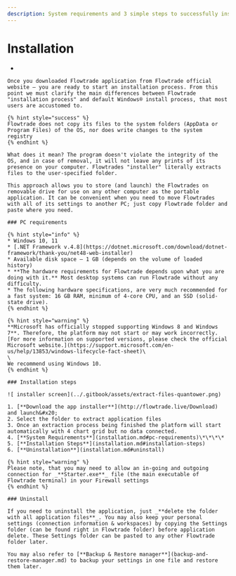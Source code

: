 ```yaml
---
description: System requirements and 3 simple steps to successfully install the platform
---
```


# Installation

*

    Once you downloaded Flowtrade application from Flowtrade official website — you are ready to start an installation process. From this point we must clarify the main differences between Flowtrade "installation process" and default Windows® install process, that most users are accustomed to.

    {% hint style="success" %}
    Flowtrade does not copy its files to the system folders (AppData or Program Files) of the OS, nor does write changes to the system registry
    {% endhint %}

    What does it mean? The program doesn't violate the integrity of the OS, and in case of removal, it will not leave any prints of its presence on your computer. Flowtrades "installer" literally extracts files to the user-specified folder.

    This approach allows you to store (and launch) the Flowtrades on removable drive for use on any other computer as the portable application. It can be convenient when you need to move Flowtrades with all of its settings to another PC; just copy Flowtrade folder and paste where you need.

    ### PC requirements

    {% hint style="info" %}
    * Windows 10, 11
    * [.NET Framework v.4.8](https://dotnet.microsoft.com/download/dotnet-framework/thank-you/net48-web-installer)
    * Available disk space — 1 GB (depends on the volume of loaded history)
    * **The hardware requirements for Flowtrade depends upon what you are doing with it.** Most desktop systems can run Flowtrade without any difficulty.
    * The following hardware specifications, are very much recommended for a fast system: 16 GB RAM, minimum of 4-core CPU, and an SSD (solid-state drive).
    {% endhint %}

    {% hint style="warning" %}
    **Microsoft has officially stopped supporting Windows 8 and Windows 7**. Therefore, the platform may not start or may work incorrectly. [For more information on supported versions, please check the official Microsoft website.](https://support.microsoft.com/en-us/help/13853/windows-lifecycle-fact-sheet)\
    \
    We recommend using Windows 10.
    {% endhint %}

    ### Installation steps

    ![ installer screen](../.gitbook/assets/extract-files-quantower.png)

    1. [**Download the app installer**](http://flowtrade.live/Download) and launch&#x20;
    2. Select the folder to extract application files
    3. Once an extraction process being finished the platform will start automatically with 4 chart grid but no data connected.
    4. [**System Requirements**](installation.md#pc-requirements)\*\*\*\*
    5. [**Installation Steps**](installation.md#installation-steps)
    6. [**Uninstallation**](installation.md#uninstall)

    {% hint style="warning" %}
    Please note, that you may need to allow an in-going and outgoing connection for _**Starter.exe**_ file (the main executable of Flowtrade terminal) in your Firewall settings
    {% endhint %}

    ### Uninstall

    If you need to uninstall the application, just _**delete the folder with all application files**_. You may also keep your personal settings (connection information & workspaces) by copying the Settings folder (can be found right in Flowtrade folder) before application delete. These Settings folder can be pasted to any other Flowtrade folder later.

    You may also refer to [**Backup & Restore manager**](backup-and-restore-manager.md) to backup your settings in one file and restore them later.
